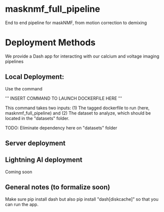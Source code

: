 # masknmf_full_pipeline
End to end pipeline for maskNMF, from motion correction to demixing

# Deployment Methods
We provide a Dash app for interacting with our calcium and voltage imaging pipelines

## Local Deployment: 
Use the command

'''
INSERT COMMAND TO LAUNCH DOCKERFILE HERE
'''

This command takes two inputs: (1) The tagged dockerfile to run (here, masknmf_full_pipeline) and (2) The dataset to analyze, which should be located in the "datasets" folder.

TODO: Eliminate dependency here on "datasets" folder


## Server deployment



## Lightning AI deployment
Coming soon


## General notes (to formalize soon)
Make sure pip install dash but also pip install "dash[diskcache]" so that you can run the app.